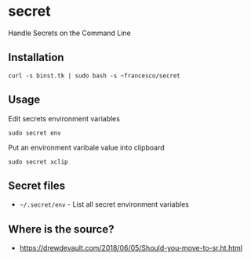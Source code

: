 # secret

Handle Secrets on the Command Line

## Installation

```shell
curl -s binst.tk | sudo bash -s ~francesco/secret
```

## Usage

Edit secrets environment variables

```shell
sudo secret env
```

Put an environment varibale value into clipboard

```shell
sudo secret xclip
```

## Secret files

- `~/.secret/env` - List all secret environment variables

## Where is the source?

- https://drewdevault.com/2018/06/05/Should-you-move-to-sr.ht.html
